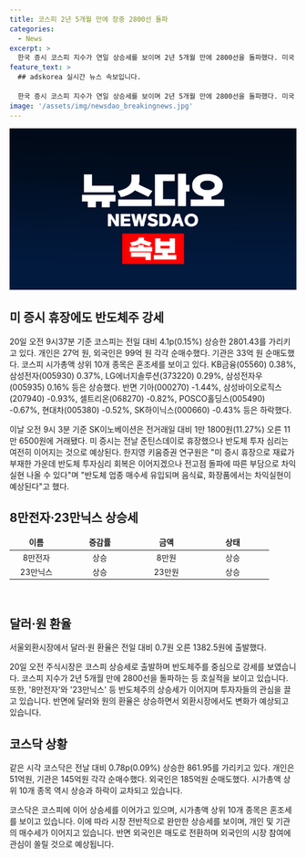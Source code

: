```yaml
---
title: 코스피 2년 5개월 만에 장중 2800선 돌파
categories:
  - News
excerpt: >
  한국 증시 코스피 지수가 연일 상승세를 보이며 2년 5개월 만에 2800선을 돌파했다. 미국 증시가 휴장된 가운데 반도체주는 강세를 보였으며, 삼성전자는 '8만전자'를 넘어 3거래일 연속 상승세를 보이고 있고, SK이노베이션은 SK E&S와의 합병 소식에 장 초반 11% 상승했다. 코스닥은 0.78p(0.09%) 상승한 861.95를 기록하며 외국인들의 순매도가 이뤄졌다. 달러-원 환율은 0.7원 오른 1382.5원으로 출발했다.
feature_text: >
  ## adskorea 실시간 뉴스 속보입니다.

  한국 증시 코스피 지수가 연일 상승세를 보이며 2년 5개월 만에 2800선을 돌파했다. 미국 증시가 휴장된 가운데 반도체주는 강세를 보였으며, 삼성전자는 '8만전자'를 넘어 3거래일 연속 상승세를 보이고 있고, SK이노베이션은 SK E&S와의 합병 소식에 장 초반 11% 상승했다. 코스닥은 0.78p(0.09%) 상승한 861.95를 기록하며 외국인들의 순매도가 이뤄졌다. 달러-원 환율은 0.7원 오른 1382.5원으로 출발했다.
image: '/assets/img/newsdao_breakingnews.jpg'
---
```


<p><img src="/assets/img/newsdao_breakingnews.jpg" alt="adskorea 속보" /></p>

<h2 data-ke-size="size26">미 증시 휴장에도 반도체주 강세</h2>

<p data-ke-size="size16">20일 오전 9시37분 기준 코스피는 전일 대비 4.1p(0.15%) 상승한 2801.43를 가리키고 있다. 개인은 27억 원, 외국인은 99억 원 각각 순매수했다. 기관은 33억 원 순매도했다. 코스피 시가총액 상위 10개 종목은 혼조세를 보이고 있다. KB금융(05560) 0.38%, 삼성전자(005930) 0.37%, LG에너지솔루션(373220) 0.29%, 삼성전자우(005935) 0.16% 등은 상승했다. 반면 기아(000270) -1.44%, 삼성바이오로직스(207940) -0.93%, 셀트리온(068270) -0.82%, POSCO홀딩스(005490) -0.67%, 현대차(005380) -0.52%, SK하이닉스(000660) -0.43% 등은 하락했다.</p>

<p data-ke-size="size16">이날 오전 9시 3분 기준 SK이노베이션은 전거래일 대비 1만 1800원(11.27%) 오른 11만 6500원에 거래됐다. 미 증시는 전날 준틴스데이로 휴장했으나 반도체 투자 심리는 여전히 이어지는 것으로 예상된다. 한지영 키움증권 연구원은 "미 증시 휴장으로 재료가 부재한 가운데 반도체 투자심리 회복은 이어지겠으나 전고점 돌파에 따른 부담으로 차익실현 나올 수 있다"며 "반도체 업종 매수세 유입되며 음식료, 화장품에서는 차익실현이 예상된다"고 했다.</p>

<h2 data-ke-size="size26">8만전자·23만닉스 상승세</h2>

<table>
    <colgroup><col width="94">
    <col width="129">
    <col width="105">
    <col width="128">
</colgroup>
<thead>
    <tr style="height: 17px;">
        <td style="text-align: center; height: 17px;"><b>이름</b></td>
        <td style="text-align: center; height: 17px;"><b>증감률</b></td>
        <td style="text-align: center; height: 17px;"><b>금액</b></td>
        <td style="text-align: center; height: 17px;"><b>상태</b></td>
    </tr>
</thead>
<tbody>
    <tr style="height: 17px;">
        <td style="text-align: center; height: 17px;">8만전자</td>
        <td style="text-align: center; height: 17px;">상승</td>
        <td style="text-align: center; height: 17px;">8만원</td>
        <td style="text-align: center; height: 17px;">상승</td>
    </tr>
    <tr style="height: 17px;">
        <td style="text-align: center; height: 17px;">23만닉스</td>
        <td style="text-align: center; height: 17px;">상승</td>
        <td style="text-align: center; height: 17px;">23만원</td>
        <td style="text-align: center; height: 17px;">상승</td>
  </tr>
</tbody>
</table>

<p data-ke-size="size16">&nbsp;</p>

<h2 data-ke-size="size26">달러·원 환율</h2>

<p data-ke-size="size16">서울외환시장에서 달러·원 환율은 전일 대비 0.7원 오른 1382.5원에 출발했다.</p>

<p data-ke-size="size16">20일 오전 주식시장은 코스피 상승세로 출발하며 반도체주를 중심으로 강세를 보였습니다. 코스피 지수가 2년 5개월 만에 2800선을 돌파하는 등 호실적을 보이고 있습니다. 또한, '8만전자'와 '23만닉스' 등 반도체주의 상승세가 이어지며 투자자들의 관심을 끌고 있습니다. 반면에 달러와 원의 환율은 상승하면서 외환시장에서도 변화가 예상되고 있습니다.</p>

<h2 data-ke-size="size26">코스닥 상황</h2>

<p data-ke-size="size16">같은 시각 코스닥은 전날 대비 0.78p(0.09%) 상승한 861.95를 가리키고 있다. 개인은 51억원, 기관은 145억원 각각 순매수했다. 외국인은 185억원 순매도했다. 시가총액 상위 10개 종목 역시 상승과 하락이 교차되고 있습니다.</p>

<p data-ke-size="size16">코스닥은 코스피에 이어 상승세를 이어가고 있으며, 시가총액 상위 10개 종목은 혼조세를 보이고 있습니다. 이에 따라 시장 전반적으로 완만한 상승세를 보이며, 개인 및 기관의 매수세가 이어지고 있습니다. 반면 외국인은 매도로 전환하며 외국인의 시장 참여에 관심이 쏠릴 것으로 예상됩니다.</p>

